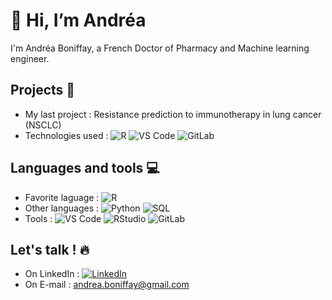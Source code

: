 👋 Hi, I’m Andréa 
=============

 I'm Andréa Boniffay, a French Doctor of Pharmacy and Machine learning engineer. 


## Projects 🌱

-  My last project :  Resistance prediction to immunotherapy in lung cancer (NSCLC) 
-  Technologies used : ![R](https://img.shields.io/badge/-R-276DC3?&logo=R) ![VS Code](https://img.shields.io/badge/-VS%20Code-000?&logo=visual-studio-code)  ![GitLab](https://img.shields.io/badge/-GitLab-330F63?&logo=gitlab)



## Languages and tools 💻
- Favorite laguage : ![R](https://img.shields.io/badge/-R-276DC3?&logo=R)
- Other languages : ![Python](https://img.shields.io/badge/-Python-000?&logo=Python)  ![SQL](https://img.shields.io/badge/-SQL-000?&logo=MySQL)
- Tools : ![VS Code](https://img.shields.io/badge/-VS%20Code-000?&logo=visual-studio-code)  ![RStudio](https://img.shields.io/badge/-RStudio-75AADB?&logo=RStudio)  ![GitLab](https://img.shields.io/badge/-GitLab-330F63?&logo=gitlab)


## Let's talk ! 🔥
- On LinkedIn : [![LinkedIn](https://img.shields.io/badge/-LinkedIn-000?&logo=LinkedIn)](https://www.linkedin.com/in/andréa-boniffay)
- On E-mail : andrea.boniffay@gmail.com


<!---
AndreaBoniffay/AndreaBoniffay is a ✨ special ✨ repository because its `README.md` (this file) appears on your GitHub profile.
You can click the Preview link to take a look at your changes.

🩷🤙👩‍🎓🥼🌟✨🔥🖥️💻🛠️📝

- 🩷 Favorite laguage : ![R](https://img.shields.io/badge/-R-276DC3?&logo=R)
- ✨ Other languages : ![Python](https://img.shields.io/badge/-Python-000?&logo=Python) | ![SQL](https://img.shields.io/badge/-SQL-000?&logo=MySQL)
- 💻 Tools : ![VS Code](https://img.shields.io/badge/-VS%20Code-000?&logo=visual-studio-code) | ![RStudio](https://img.shields.io/badge/-RStudio-75AADB?&logo=RStudio) | ![GitLab](https://img.shields.io/badge/-GitLab-330F63?&logo=gitlab)
--->
